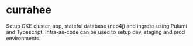 # currahee

Setup GKE cluster, app, stateful database (neo4j) and ingress using Pulumi and Typescript. Infra-as-code can be used to setup dev, staging and prod environments.

